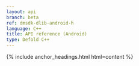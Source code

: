 ```yaml
---
layout: api
branch: beta
ref: dmsdk-dlib-android-h
language: C++
title: API reference (Android)
type: Defold C++
---
```

{% include anchor_headings.html html=content %}